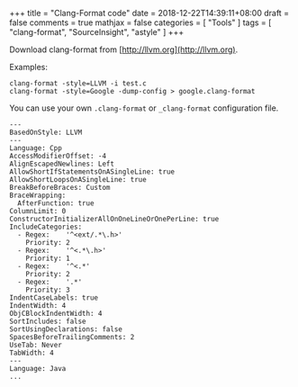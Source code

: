 +++
title = "Clang-Format code"
date = 2018-12-22T14:39:11+08:00
draft = false
comments = true
mathjax = false
categories = [ "Tools" ]
tags = [ "clang-format", "SourceInsight", "astyle" ]
+++

Download clang-format from [http://llvm.org](http://llvm.org).

Examples:

```shell
clang-format -style=LLVM -i test.c
clang-format -style=Google -dump-config > google.clang-format
```
<!--more-->

You can use your own `.clang-format` or `_clang-format` configuration file.

```
---
BasedOnStyle: LLVM
---
Language: Cpp
AccessModifierOffset: -4
AlignEscapedNewlines: Left
AllowShortIfStatementsOnASingleLine: true
AllowShortLoopsOnASingleLine: true
BreakBeforeBraces: Custom
BraceWrapping:
  AfterFunction: true
ColumnLimit: 0
ConstructorInitializerAllOnOneLineOrOnePerLine: true
IncludeCategories:
  - Regex:    '^<ext/.*\.h>'
    Priority: 2
  - Regex:    '^<.*\.h>'
    Priority: 1
  - Regex:    '^<.*'
    Priority: 2
  - Regex:    '.*'
    Priority: 3
IndentCaseLabels: true
IndentWidth: 4
ObjCBlockIndentWidth: 4
SortIncludes: false
SortUsingDeclarations: false
SpacesBeforeTrailingComments: 2
UseTab: Never
TabWidth: 4
---
Language: Java
...


```
